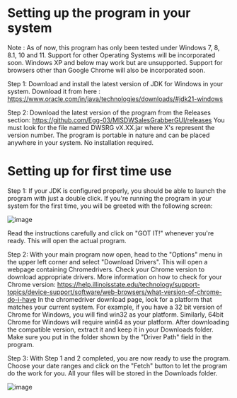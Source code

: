 # Setting up the program in your system
Note : As of now, this program has only been tested under Windows 7, 8, 8.1, 10 and 11. Support for other Operating Systems will be incorporated soon.
Windows XP and below may work but are unsupported.
Support for browsers other than Google Chrome will also be incorporated soon.

Step 1: Download and install the latest version of JDK for Windows in your system.
Download it from here : https://www.oracle.com/in/java/technologies/downloads/#jdk21-windows

Step 2: Download the latest version of the program from the Releases section:
https://github.com/Egg-03/MISDWSalesGrabberGUI/releases
You must look for the file named DWSRG vX.XX.jar where X's represent the version number. The program is portable in nature and can be placed anywhere in your system. No installation required.

# Setting up for first time use
Step 1: If your JDK is configured properly, you should be able to launch the program with just a double click. If you're running the program in your system for the first time, you will be greeted with the following screen:

![image](https://github.com/Egg-03/MISDWSalesGrabberGUI/assets/111327101/cdf2e717-5a18-45ec-b5fa-e36199fde8b7)

Read the instructions carefully and click on "GOT IT!" whenever you're ready.
This will open the actual program.


Step 2: With your main program now open, head to the "Options" menu in the upper left corner and select "Download Drivers". This will open a webpage containing Chromedrivers. Check your Chrome version to download appropriate drivers. 
More information on how to check for your Chrome version: https://help.illinoisstate.edu/technology/support-topics/device-support/software/web-browsers/what-version-of-chrome-do-i-have
In the chromedriver download page, look for a platform that matches your current system. For example, if you have a 32 bit version of Chrome for Windows, you will find win32 as your platform. Similarly, 64bit Chrome for Windows will require win64 as your platform.
After downloading the compatible version, extract it and keep it in your Downloads folder. Make sure you put in the folder shown by the "Driver Path" field in the program.


Step 3: With Step 1 and 2 completed, you are now ready to use the program. Choose your date ranges and click on the "Fetch" button to let the program do the work for you. All your files will be stored in the Downloads folder.

![image](https://github.com/Egg-03/MISDWSalesGrabberGUI/assets/111327101/8e07e406-2ce1-46fe-90d6-ee3b910ac250)

